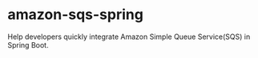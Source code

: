 # amazon-sqs-spring
Help developers quickly integrate Amazon Simple Queue Service(SQS) in Spring Boot.
